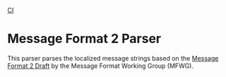[CI](https://github.com/expect-digital/go-mf2/actions/workflows/ci.yaml/badge.svg)

# Message Format 2 Parser

This parser parses the localized message strings based on the [Message Format 2 Draft](https://github.com/unicode-org/message-format-wg/blob/7c00820a0462679eba696181c45bfadb43d2eedd/spec/message.abnf) by the Message Format Working Group (MFWG).
